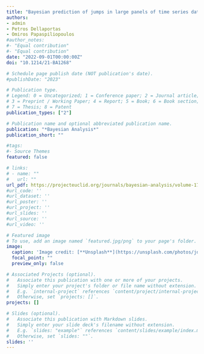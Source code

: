 ```yaml
---
title: "Bayesian prediction of jumps in large panels of time series data"
authors:
- admin
- Petros Dellaportas
- Omiros Papaspiliopoulos
#author_notes:
#- "Equal contribution"
#- "Equal contribution"
date: "2022-09-01T00:00:00Z"
doi: "10.1214/21-BA1268"

# Schedule page publish date (NOT publication's date).
#publishDate: "2023"

# Publication type.
# Legend: 0 = Uncategorized; 1 = Conference paper; 2 = Journal article;
# 3 = Preprint / Working Paper; 4 = Report; 5 = Book; 6 = Book section;
# 7 = Thesis; 8 = Patent
publication_types: ["2"]

# Publication name and optional abbreviated publication name.
publication: "*Bayesian Analysis*"
publication_short: ""

#tags:
#- Source Themes
featured: false

# links:
# - name: ""
#   url: ""
url_pdf: https://projecteuclid.org/journals/bayesian-analysis/volume-17/issue-2/Bayesian-Prediction-of-Jumps-in-Large-Panels-of-Time-Series/10.1214/21-BA1268.full
#url_code: ''
#url_dataset: ''
#url_poster: ''
#url_project: ''
#url_slides: ''
#url_source: ''
#url_video: ''

# Featured image
# To use, add an image named `featured.jpg/png` to your page's folder. 
image:
  caption: 'Image credit: [**Unsplash**](https://unsplash.com/photos/jdD8gXaTZsc)'
  focal_point: ""
  preview_only: false

# Associated Projects (optional).
#   Associate this publication with one or more of your projects.
#   Simply enter your project's folder or file name without extension.
#   E.g. `internal-project` references `content/project/internal-project/index.md`.
#   Otherwise, set `projects: []`.
projects: []

# Slides (optional).
#   Associate this publication with Markdown slides.
#   Simply enter your slide deck's filename without extension.
#   E.g. `slides: "example"` references `content/slides/example/index.md`.
#   Otherwise, set `slides: ""`.
slides: ''
---
```


